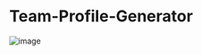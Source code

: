 # Team-Profile-Generator

![image](https://user-images.githubusercontent.com/119343529/236913845-aab57383-ec8f-4cba-b6a3-977b15b2f081.png)





